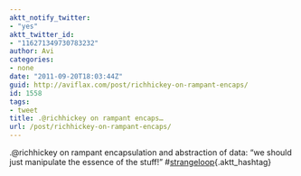 ```yaml
---
aktt_notify_twitter:
- "yes"
aktt_twitter_id:
- "116271349730783232"
author: Avi
categories:
- none
date: "2011-09-20T18:03:44Z"
guid: http://aviflax.com/post/richhickey-on-rampant-encaps/
id: 1558
tags:
- tweet
title: .@richhickey on rampant encaps…
url: /post/richhickey-on-rampant-encaps/
---
```

.@richhickey on rampant encapsulation and abstraction of data: “we should just manipulate the essence of the stuff!” #[strangeloop](http://search.twitter.com/search?q=%23strangeloop){.aktt_hashtag}